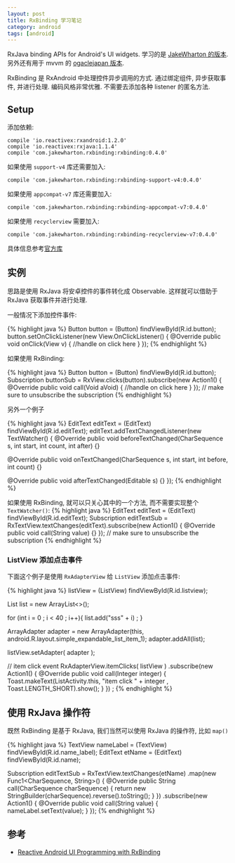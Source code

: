 ```yaml
---
layout: post
title: RxBinding 学习笔记
category: android
tags: [android]
---
```


RxJava binding APIs for Android's UI widgets. 学习的是 [JakeWharton 的版本](https://github.com/JakeWharton/RxBinding). 另外还有用于 mvvm 的 [ogaclejapan 版本](https://github.com/ogaclejapan/RxBinding).

RxBinding 是 RxAndroid 中处理控件异步调用的方式. 通过绑定组件, 异步获取事件, 并进行处理. 编码风格非常优雅. 不需要去添加各种 listener 的匿名方法.

## Setup

添加依赖:

```
compile 'io.reactivex:rxandroid:1.2.0'
compile 'io.reactivex:rxjava:1.1.4'
compile 'com.jakewharton.rxbinding:rxbinding:0.4.0'
```

如果使用 `support-v4` 库还需要加入:

```
compile 'com.jakewharton.rxbinding:rxbinding-support-v4:0.4.0'
```

如果使用 `appcompat-v7` 库还需要加入:

```
compile 'com.jakewharton.rxbinding:rxbinding-appcompat-v7:0.4.0'
```

如果使用 `recyclerview` 需要加入:

```
compile 'com.jakewharton.rxbinding:rxbinding-recyclerview-v7:0.4.0'
```

具体信息参考[官方库](https://github.com/JakeWharton/RxBinding)

## 实例

思路是使用 RxJava 将安卓控件的事件转化成 Observable. 这样就可以借助于 RxJava 获取事件并进行处理.

一般情况下添加控件事件:

{% highlight java %}
Button button = (Button) findViewById(R.id.button);
button.setOnClickListener(new View.OnClickListener() {
   @Override
   public void onClick(View v) {
      //handle on click here
   }
});
{% endhighlight %}

如果使用 RxBinding:

{% highlight java %}
Button button = (Button) findViewById(R.id.button);
Subscription buttonSub = RxView.clicks(button).subscribe(new Action1<Void>() {
   @Override
   public void call(Void aVoid) {
      //handle on click here
   }
});
// make sure to unsubscribe the subscription
{% endhighlight %}

另外一个例子

{% highlight java %}
EditText editText = (EditText) findViewById(R.id.editText);
editText.addTextChangedListener(new TextWatcher() {
   @Override
   public void beforeTextChanged(CharSequence s, int start, int count, int after) {}

   @Override
   public void onTextChanged(CharSequence s, int start, int before, int count) {}

   @Override
   public void afterTextChanged(Editable s) {}
});
{% endhighlight %}

如果使用 RxBinding, 就可以只关心其中的一个方法, 而不需要实现整个 `TextWatcher()`:
{% highlight java %}
EditText editText = (EditText) findViewById(R.id.editText);
Subscription editTextSub = RxTextView.textChanges(editText).subscribe(new Action1<String>() {
   @Override
   public void call(String value) {}
});
// make sure to unsubscribe the subscription
{% endhighlight %}

### ListView 添加点击事件

下面这个例子是使用 `RxAdapterView` 给 `ListView` 添加点击事件:

{% highlight java %}
listView = (ListView) findViewById(R.id.listview);

List<String> list = new ArrayList<>();

for (int i = 0 ; i < 40 ; i++){
    list.add("sss" + i) ;
}

ArrayAdapter<String> adapter = new ArrayAdapter<String>(this, android.R.layout.simple_expandable_list_item_1);
adapter.addAll(list);

listView.setAdapter( adapter );

// item click event
RxAdapterView.itemClicks( listView )
    .subscribe(new Action1<Integer>() {
        @Override
        public void call(Integer integer) {
            Toast.makeText(ListActivity.this, "item click " + integer , Toast.LENGTH_SHORT).show();
        }
    }) ;
{% endhighlight %}


## 使用 RxJava 操作符

既然 RxBinding 是基于 RxJava, 我们当然可以使用 RxJava 的操作符, 比如 `map()`

{% highlight java %}
TextView nameLabel = (TextView) findViewById(R.id.name_label);
EditText etName = (EditText) findViewById(R.id.name);

Subscription editTextSub =
    RxTextView.textChanges(etName)
            .map(new Func1<CharSequence, String>() {
                @Override
                public String call(CharSequence charSequence) {
                    return new StringBuilder(charSequence).reverse().toString();
                }
            })
            .subscribe(new Action1<String>() {
                @Override
                public void call(String value) {
                    nameLabel.setText(value);
                }
            });
{% endhighlight %}

## 参考

* [Reactive Android UI Programming with RxBinding](https://realm.io/news/donn-felker-reactive-android-ui-programming-with-rxbinding/)
